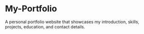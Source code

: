 # My-Portfolio
A personal portfolio website that showcases my introduction, skills, projects, education, and contact details.

